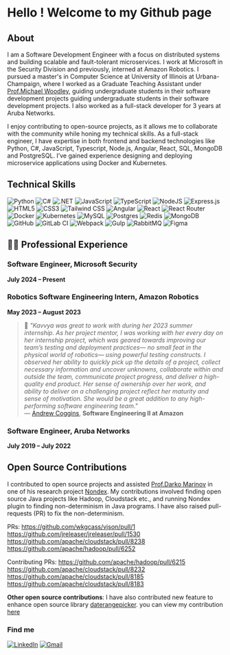 
<h1> Hello ! Welcome to my Github page</h1>

## About
I am a Software Development Engineer with a focus on distributed systems and building scalable and fault-tolerant microservices. I work at Microsoft in the Security Division and previously, interned at Amazon Robotics. I pursued a master's in Computer Science at University of Illinois at Urbana-Champaign, where I worked as a Graduate Teaching Assistant under [Prof.Michael Woodley](https://www.linkedin.com/in/miwoodley/), guiding undergraduate students in their software development projects guiding undergraduate students in their software development projects. I also worked as a full-stack developer for 3 years at Aruba Networks.

I enjoy contributing to open-source projects, as it allows me to collaborate with the community while honing my technical skills. As a full-stack engineer, I have expertise in both frontend and backend technologies like Python, C#, JavaScript, Typescript, Node.js, Angular, React, SQL, MongoDB and PostgreSQL. I’ve gained experience designing and deploying microservice applications using Docker and Kubernetes.

## Technical Skills

![Python](https://img.shields.io/badge/python-3670A0?logo=python&logoColor=ffdd54)
![C#](https://img.shields.io/badge/c%23-239120?logo=csharp&logoColor=ffffff)
![.NET](https://img.shields.io/badge/.NET-512BD4?logo=.net&logoColor=ffffff)
![JavaScript](https://img.shields.io/badge/javascript-%23323330.svg?logo=javascript&logoColor=%23F7DF1E)
![TypeScript](https://img.shields.io/badge/typescript-%23007ACC.svg?slogo=typescript&logoColor=white)
![NodeJS](https://img.shields.io/badge/node.js-6DA55F?logo=node.js&logoColor=white)
![Express.js](https://img.shields.io/badge/express.js-%23404d59.svg?logo=express&logoColor=%2361DAFB)
![HTML5](https://img.shields.io/badge/HTML5-E34F26?logo=html5&logoColor=white)
![CSS3](https://img.shields.io/badge/css3-%231572B6.svg?logo=css3&logoColor=white)
![Tailwind CSS](https://img.shields.io/badge/Tailwind_CSS-06B6D4?logo=tailwindcss&logoColor=ffffff)
![Angular](https://img.shields.io/badge/angular-%23DD0031.svg?logo=angular&logoColor=white)
![React](https://img.shields.io/badge/react-%2320232a.svg?logo=react&logoColor=%2361DAFB)
![React Router](https://img.shields.io/badge/React_Router-CA4245?logo=react-router&logoColor=white)
![Docker](https://img.shields.io/badge/docker-%230db7ed.svg?logo=docker&logoColor=white)
![Kubernetes](https://img.shields.io/badge/kubernetes-%23326ce5.svg?logo=kubernetes&logoColor=white)
![MySQL](https://img.shields.io/badge/mysql-%2300f.svg?logo=mysql&logoColor=white)
![Postgres](https://img.shields.io/badge/postgres-%23316192.svg?logo=postgresql&logoColor=white)
![Redis](https://img.shields.io/badge/redis-%23DD0031.svg?logo=redis&logoColor=white)
![MongoDB](https://img.shields.io/badge/MongoDB-%234ea94b.svg?logo=mongodb&logoColor=white)
![GitHub](https://img.shields.io/badge/GitHub-181717?logo=github&logoColor=ffffff)
![GitLab CI](https://img.shields.io/badge/gitlab%20ci-%23181717.svg?logo=gitlab&logoColor=white)
![Webpack](https://img.shields.io/badge/Webpack-8DD6F9?logo=webpack&logoColor=ffffff)
![Gulp](https://img.shields.io/badge/Gulp-CF4647?logo=gulp&logoColor=ffffff)
![RabbitMQ](https://img.shields.io/badge/RabbitMQ-FF6600?logo=rabbitmq&logoColor=ffffff)
![Figma](https://img.shields.io/badge/Figma-F24E1E?logo=figma&logoColor=ffffff)

## 🧑‍💻 Professional Experience

### Software Engineer, Microsoft Security  
**July 2024 – Present**  

### Robotics Software Engineering Intern, Amazon Robotics  
**May 2023 – August 2023**  

> 💬 *"Kavvya was great to work with during her 2023 summer internship. As her project mentor, I was working with her every day on her internship project, which was geared towards improving our team’s testing and deployment practices— no small feat in the physical world of robotics— using powerful testing constructs. I observed her ability to quickly pick up the details of a project, collect necessary information and uncover unknowns, collaborate within and outside the team, communicate project progress, and deliver a high-quality end product. Her sense of ownership over her work, and ability to deliver on a challenging project reflect her maturity and sense of motivation. She would be a great addition to any high-performing software engineering team."*  
> — [Andrew Coggins](https://www.linkedin.com/in/andrew-coggins-669712107/), **Software Engineering II at Amazon**

### Software Engineer, Aruba Networks  
**July 2019 – July 2022**  

## Open Source Contributions

I contributed to open source projects and assisted [Prof.Darko Marinov](https://www.linkedin.com/in/darko-marinov/) in one of his research project [Nondex](https://github.com/TestingResearchIllinois/NonDex). My contributions involved finding open source Java projects like Hadoop, Cloudstack etc., and running Nondex plugin to finding non-determinism in Java programs. I have also raised pull-requests (PR) to fix the non-determinism.

PRs: 
https://github.com/wkgcass/vjson/pull/1 
https://github.com/jreleaser/jreleaser/pull/1530
https://github.com/apache/cloudstack/pull/8238
https://github.com/apache/hadoop/pull/6252

Contributing PRs:
https://github.com/apache/hadoop/pull/6215
https://github.com/apache/cloudstack/pull/8232
https://github.com/apache/cloudstack/pull/8185
https://github.com/apache/cloudstack/pull/8183

**Other open source contributions**:
I have also contributed new feature to enhance open source library [daterangepicker](https://github.com/dangrossman/daterangepicker).
you can view my contribution [here](https://github.com/dangrossman/daterangepicker/pull/2372)

### Find me
[![LinkedIn](https://img.shields.io/badge/LinkedIn-0077B5?logo=linkedin&logoColor=white)](https://www.linkedin.com/in/kavvya-ramarathnam/)
[![Gmail](https://img.shields.io/badge/Gmail-D14836?logo=gmail&logoColor=white)](mailto:kavvya.ramarathnam@gmail.com)

